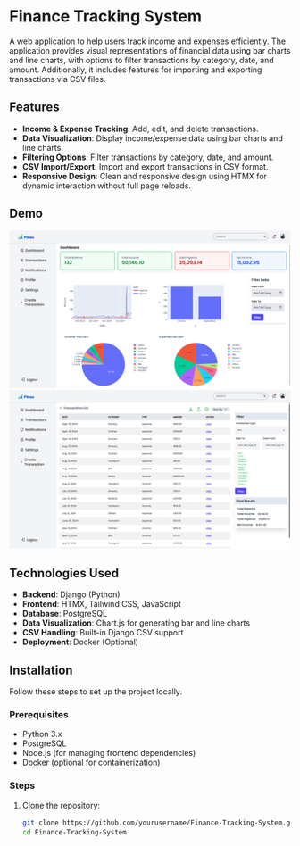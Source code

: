 # Finance Tracking System

A web application to help users track income and expenses efficiently. The application provides visual representations of financial data using bar charts and line charts, with options to filter transactions by category, date, and amount. Additionally, it includes features for importing and exporting transactions via CSV files.

## Features

- **Income & Expense Tracking**: Add, edit, and delete transactions.
- **Data Visualization**: Display income/expense data using bar charts and line charts.
- **Filtering Options**: Filter transactions by category, date, and amount.
- **CSV Import/Export**: Import and export transactions in CSV format.
- **Responsive Design**: Clean and responsive design using HTMX for dynamic interaction without full page reloads.

## Demo

![Finance Tracking System](./assets/dashboard.png)
![Finance Tracking System](./assets/transactions.png)

## Technologies Used

- **Backend**: Django (Python)
- **Frontend**: HTMX, Tailwind CSS, JavaScript
- **Database**: PostgreSQL
- **Data Visualization**: Chart.js for generating bar and line charts
- **CSV Handling**: Built-in Django CSV support
- **Deployment**: Docker (Optional)
  
## Installation

Follow these steps to set up the project locally.

### Prerequisites

- Python 3.x
- PostgreSQL
- Node.js (for managing frontend dependencies)
- Docker (optional for containerization)

### Steps

1. Clone the repository:
   ```bash
   git clone https://github.com/yourusername/Finance-Tracking-System.git
   cd Finance-Tracking-System
